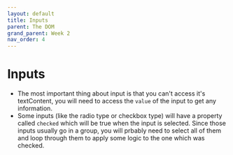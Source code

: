 ```yaml
---
layout: default
title: Inputs
parent: The DOM
grand_parent: Week 2
nav_order: 4
---
```


# Inputs

- The most important thing about input is that you can't access it's textContent, you will need to access the `value` of the input to get any information.
- Some inputs (like the radio type or checkbox type) will have a property called `checked` which will be true when the input is selected. Since those inputs usually go in a group, you will prbably need to select all of them and loop through them to apply some logic to the one which was checked.
